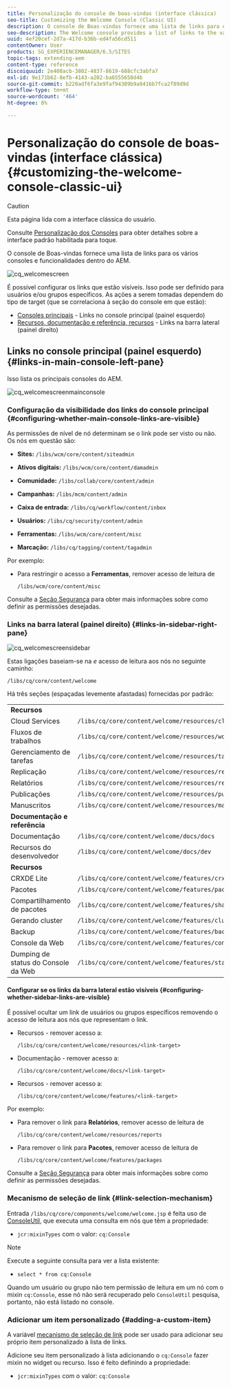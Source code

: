 ```yaml
---
title: Personalização do console de boas-vindas (interface clássica)
seo-title: Customizing the Welcome Console (Classic UI)
description: O console de Boas-vindas fornece uma lista de links para os vários consoles e funcionalidades dentro do AEM
seo-description: The Welcome console provides a list of links to the various consoles and functionality within AEM
uuid: 4ef20cef-2d7a-417d-b36b-ed4fa56cd511
contentOwner: User
products: SG_EXPERIENCEMANAGER/6.5/SITES
topic-tags: extending-aem
content-type: reference
discoiquuid: 2e408acb-3802-4837-8619-688cfc3abfa7
exl-id: 9e171b62-8efb-4143-a202-ba6555658d4b
source-git-commit: b220adf6fa3e9faf94389b9a9416b7fca2f89d9d
workflow-type: tm+mt
source-wordcount: '464'
ht-degree: 8%

---
```


# Personalização do console de boas-vindas (interface clássica){#customizing-the-welcome-console-classic-ui}

>[!CAUTION]
>
>Esta página lida com a interface clássica do usuário.
>
>Consulte [Personalização dos Consoles](/help/sites-developing/customizing-consoles-touch.md) para obter detalhes sobre a interface padrão habilitada para toque.

O console de Boas-vindas fornece uma lista de links para os vários consoles e funcionalidades dentro do AEM.

![cq_welcomescreen](assets/cq_welcomescreen.png)

É possível configurar os links que estão visíveis. Isso pode ser definido para usuários e/ou grupos específicos. As ações a serem tomadas dependem do tipo de target (que se correlaciona à seção do console em que estão):

* [Consoles principais](#links-in-main-console-left-pane) - Links no console principal (painel esquerdo)
* [Recursos, documentação e referência, recursos](#links-in-sidebar-right-pane) - Links na barra lateral (painel direito)

## Links no console principal (painel esquerdo) {#links-in-main-console-left-pane}

Isso lista os principais consoles do AEM.

![cq_welcomescreenmainconsole](assets/cq_welcomescreenmainconsole.png)

### Configuração da visibilidade dos links do console principal {#configuring-whether-main-console-links-are-visible}

As permissões de nível de nó determinam se o link pode ser visto ou não. Os nós em questão são:

* **Sites:** `/libs/wcm/core/content/siteadmin`

* **Ativos digitais:** `/libs/wcm/core/content/damadmin`

* **Comunidade:** `/libs/collab/core/content/admin`

* **Campanhas:** `/libs/mcm/content/admin`

* **Caixa de entrada:** `/libs/cq/workflow/content/inbox`

* **Usuários:** `/libs/cq/security/content/admin`

* **Ferramentas:** `/libs/wcm/core/content/misc`

* **Marcação:** `/libs/cq/tagging/content/tagadmin`

Por exemplo:

* Para restringir o acesso a **Ferramentas**, remover acesso de leitura de

   `/libs/wcm/core/content/misc`

Consulte a [Seção Segurança](/help/sites-administering/security.md) para obter mais informações sobre como definir as permissões desejadas.

### Links na barra lateral (painel direito) {#links-in-sidebar-right-pane}

![cq_welcomescreensidebar](assets/cq_welcomescreensidebar.png)

Estas ligações baseiam-se na *e* acesso de leitura aos nós no seguinte caminho:

`/libs/cq/core/content/welcome`

Há três seções (espaçadas levemente afastadas) fornecidas por padrão:

<table>
 <tbody>
  <tr>
   <td><strong>Recursos</strong></td>
   <td> </td>
  </tr>
  <tr>
   <td> Cloud Services</td>
   <td><code>/libs/cq/core/content/welcome/resources/cloudservices</code></td>
  </tr>
  <tr>
   <td> Fluxos de trabalhos</td>
   <td><code>/libs/cq/core/content/welcome/resources/workflows</code></td>
  </tr>
  <tr>
   <td> Gerenciamento de tarefas</td>
   <td><code>/libs/cq/core/content/welcome/resources/taskmanager</code></td>
  </tr>
  <tr>
   <td> Replicação</td>
   <td><code>/libs/cq/core/content/welcome/resources/replication</code></td>
  </tr>
  <tr>
   <td> Relatórios</td>
   <td><code>/libs/cq/core/content/welcome/resources/reports</code></td>
  </tr>
  <tr>
   <td> Publicações</td>
   <td><code>/libs/cq/core/content/welcome/resources/publishingadmin</code></td>
  </tr>
  <tr>
   <td> Manuscritos</td>
   <td><code>/libs/cq/core/content/welcome/resources/manuscriptsadmin</code></td>
  </tr>
  <tr>
   <td><strong>Documentação e referência</strong></td>
   <td> </td>
  </tr>
  <tr>
   <td> Documentação</td>
   <td><code>/libs/cq/core/content/welcome/docs/docs</code></td>
  </tr>
  <tr>
   <td> Recursos do desenvolvedor</td>
   <td><code>/libs/cq/core/content/welcome/docs/dev</code></td>
  </tr>
  <tr>
   <td><strong>Recursos</strong></td>
   <td> </td>
  </tr>
  <tr>
   <td> CRXDE Lite</td>
   <td><code>/libs/cq/core/content/welcome/features/crxde</code></td>
  </tr>
  <tr>
   <td> Pacotes</td>
   <td><code>/libs/cq/core/content/welcome/features/packages</code></td>
  </tr>
  <tr>
   <td> Compartilhamento de pacotes</td>
   <td><code>/libs/cq/core/content/welcome/features/share</code></td>
  </tr>
  <tr>
   <td> Gerando cluster</td>
   <td><code>/libs/cq/core/content/welcome/features/cluster</code></td>
  </tr>
  <tr>
   <td> Backup</td>
   <td><code>/libs/cq/core/content/welcome/features/backup</code></td>
  </tr>
  <tr>
   <td> Console da Web<br /> </td>
   <td><code>/libs/cq/core/content/welcome/features/config</code></td>
  </tr>
  <tr>
   <td> Dumping de status do Console da Web<br /> </td>
   <td><code>/libs/cq/core/content/welcome/features/statusdump</code></td>
  </tr>
 </tbody>
</table>

#### Configurar se os links da barra lateral estão visíveis {#configuring-whether-sidebar-links-are-visible}

É possível ocultar um link de usuários ou grupos específicos removendo o acesso de leitura aos nós que representam o link.

* Recursos - remover acesso a:

   `/libs/cq/core/content/welcome/resources/<link-target>`

* Documentação - remover acesso a:

   `/libs/cq/core/content/welcome/docs/<link-target>`

* Recursos - remover acesso a:

   `/libs/cq/core/content/welcome/features/<link-target>`

Por exemplo:

* Para remover o link para **Relatórios**, remover acesso de leitura de

   `/libs/cq/core/content/welcome/resources/reports`

* Para remover o link para **Pacotes**, remover acesso de leitura de

   `/libs/cq/core/content/welcome/features/packages`

Consulte a [Seção Segurança](/help/sites-administering/security.md) para obter mais informações sobre como definir as permissões desejadas.

### Mecanismo de seleção de link {#link-selection-mechanism}

Entrada `/libs/cq/core/components/welcome/welcome.jsp` é feita uso de [ConsoleUtil](https://helpx.adobe.com/experience-manager/6-5/sites/developing/using/reference-materials/javadoc/com/day/cq/commons/ConsoleUtil.html), que executa uma consulta em nós que têm a propriedade:

* `jcr:mixinTypes` com o valor: `cq:Console`

>[!NOTE]
>
>Execute a seguinte consulta para ver a lista existente:
>
>* `select * from cq:Console`
>


Quando um usuário ou grupo não tem permissão de leitura em um nó com o mixin `cq:Console`, esse nó não será recuperado pelo `ConsoleUtil` pesquisa, portanto, não está listado no console.

### Adicionar um item personalizado {#adding-a-custom-item}

A variável [mecanismo de seleção de link](#link-selection-mechanism) pode ser usado para adicionar seu próprio item personalizado à lista de links.

Adicione seu item personalizado à lista adicionando o `cq:Console` fazer mixin no widget ou recurso. Isso é feito definindo a propriedade:

* `jcr:mixinTypes` com o valor: `cq:Console`
